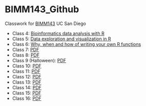 # BIMM143_Github
Classwork for [BIMM143](https://bioboot.github.io/bimm143_F24) UC San Diego

- Class 4: [Bioinformatics data analysis with R]()
- Class 5: [Data exploration and visualization in R]()
- Class 6: [Why, when and how of writing your own R functions]()
- Class 7: [PDF]()
- Class 8: [PDF]()
- Class 9 (Halloween): [PDF](https://github.com/Mariam1231/BIMM143_Github/blob/main/Class%20Halloween/Halloween.pdf)
- Class 10: [PDF]()
- Class 11: [PDF]()
- Class 12: [PDF]()
- Class 13: [PDF]()
- Class 14: [PDF](https://github.com/Mariam1231/BIMM143_Github/blob/main/Class%2014/Class-14-final.pdf)
- Class 15: [PDF](https://github.com/Mariam1231/BIMM143_Github/blob/main/Class%2015%20File/Class-15-Doc.pdf)
- Class 16: [PDF]()

